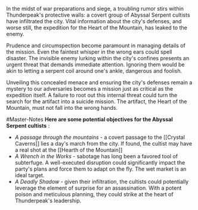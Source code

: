 In the midst of war preparations and siege, a troubling rumor stirs within Thunderpeak's protective walls: a covert group of Abyssal Serpent cultists have infiltrated the city. Vital information about the city's defenses, and worse still, the expedition for the Heart of the Mountain, has leaked to the enemy. 

Prudence and circumspection become paramount in managing details of the mission. Even the faintest whisper in the wrong ears could spell disaster. The invisible enemy lurking within the city's confines presents an urgent threat that demands immediate attention. Ignoring them would be akin to letting a serpent coil around one's ankle, dangerous and foolish.

Unveiling this concealed menace and ensuring the city's defenses remain a mystery to our adversaries becomes a mission just as critical as the expedition itself. A failure to root out this internal threat could turn the search for the artifact into a suicide mission. The artifact, the Heart of the Mountain, must not fall into the wrong hands.

#Master-Notes **Here are some potential objectives for the Abyssal Serpent cultists** :

- *A passage through the mountains -* a covert passage to the [[Crystal Caverns]] lies a day's march from the city. If found, the cultist may have a real shot at the [[Hearth of the Mountain]]
- *A Wrench in the Works -* sabotage has long been a favored tool of subterfuge. A well-executed disruption could significantly impact the party's plans and force them to adapt on the fly. The wet market is an ideal target.
- *A Deadly Shadow -* given their infiltration, the cultists could potentially leverage the element of surprise for an assassination. With a potent poison and meticulous planning, they could strike at the heart of Thunderpeak's leadership.
